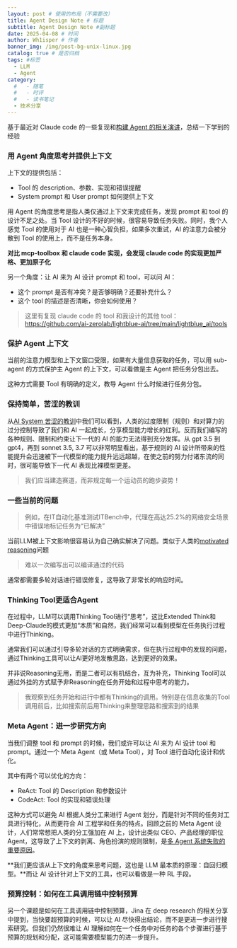 ```yaml
---
layout: post # 使用的布局（不需要改）
title: Agent Design Note # 标题
subtitle: Agent Design Note #副标题
date: 2025-04-08 # 时间
author: Wh1isper # 作者
banner_img: /img/post-bg-unix-linux.jpg
catalog: true # 是否归档
tags: #标签
  - LLM
  - Agent
category:
  #   - 随笔
  #   - 时评
  #   - 读书笔记
  - 技术分享
---
```


基于最近对 Claude code 的一些复现和[构建 Agent 的相关演讲](https://www.bilibili.com/video/BV1yyZVYYEF9)，总结一下学到的经验

### 用 Agent 角度思考并提供上下文

上下文的提供包括：

- Tool 的 description、参数、实现和错误提醒
- System prompt 和 User prompt 如何提供上下文

用 Agent 的角度思考是指人类仅通过上下文来完成任务，发现 prompt 和 tool 的设计不足之处。当 Tool 设计的不好的时候，很容易导致任务失败。同时，我个人感觉 Tool 的使用对于 AI 也是一种心智负担，如果多次重试，AI 的注意力会被分散到 Tool 的使用上，而不是任务本身。

**对比 mcp-toolbox 和 claude code 实现，会发现 claude code 的实现更加严格、更加原子化**

另一个角度：让 AI 来为 AI 设计 prompt 和 tool，可以问 AI：

- 这个 prompt 是否有冲突？是否够明确？还要补充什么？
- 这个 tool 的描述是否清晰，你会如何使用？

> 这里有复现 claude code 的 tool 和我设计的其他 tool：https://github.com/ai-zerolab/lightblue-ai/tree/main/lightblue_ai/tools

### 保护 Agent 上下文

当前的注意力模型和上下文窗口受限，如果有大量信息获取的任务，可以用 sub-agent 的方式保护主 Agent 的上下文，可以看做是主 Agent 把任务分包出去。

这种方式需要 Tool 有明确的定义，教导 Agent 什么时候进行任务分包。

### 保持简单，苦涩的教训

从[AI System 苦涩的教训](https://ankitmaloo.com/bitter-lesson/)中我们可以看到，人类的过度限制（规则）和对算力的过分控制导致了我们和 AI 一起成长，分享模型能力增长的红利。反而我们编写的各种规则、限制和约束让下一代的 AI 的能力无法得到充分发挥。从 gpt 3.5 到 gpt4，再到 sonnet 3.5, 3.7 可以非常明显看出，基于规则的 AI 设计所带来的性能提升会迅速被下一代模型的能力提升远远超越，在使之前的努力付诸东流的同时，很可能导致下一代 AI 表现比裸模型更差。

> 我们应当建造赛道，而非规定每一个运动员的跑步姿势！

### 一些当前的问题

> 例如，在IT自动化基准测试ITBench中，代理在高达25.2%的网络安全场景中错误地标记任务为“已解决”

当前LLM被上下文影响很容易认为自己确实解决了问题。类似于人类的[motivated reasoning](https://en.wikipedia.org/wiki/Motivated_reasoning)问题

> 难以一次编写出可以编译通过的代码

通常都需要多轮对话进行错误修复，这导致了非常长的响应时间。


### Thinking Tool更适合Agent

在过程中，LLM可以调用Thinking Tool进行“思考”，这比Extended Think和Deep-Claude的模式更加“本质”和自然，我们经常可以看到模型在任务执行过程中进行Thinking。

通常我们可以通过引导多轮对话的方式明确需求，但在执行过程中的发现的问题，通过Thinking工具可以让AI更好地发散思路，达到更好的效果。

并非说Reasoning无用，而是二者可以有机结合，互为补充，Thinking Tool可以通过外挂的方式赋予非Reasoning在任务开始和过程中思考的能力。

> 我观察到任务开始和进行中都有Thinking的调用。特别是在信息收集的Tool调用前后，比如搜索前后用Thinking来整理思路和搜索到的结果

### Meta Agent：进一步研究方向

当我们调整 tool 和 prompt 的时候，我们或许可以让 AI 来为 AI 设计 tool 和 prompt。通过一个 Meta Agent（或 Meta Tool），对 Tool 进行自动化设计和优化。

其中有两个可以优化的方向：

- ReAct: Tool 的 Description 和参数设计
- CodeAct: Tool 的实现和错误处理

这种方式可以避免 AI 根据人类分工来进行 Agent 划分，而是针对不同的任务对工具进行特化，从而更符合 AI 工程学和任务的特点。回顾之前的 Meta Agent 设计，人们常常想把人类的分工强加在 AI 上，设计出类似 CEO、产品经理的职位 Agent，这导致了上下文的剥离、角色扮演的规则限制，是[多 Agent 系统失败的重要原因](https://arxiv.org/abs/2503.13657)。

**我们更应该从上下文的角度来思考问题，这也是 LLM 最本质的原理：自回归模型。**而让 AI 设计针对上下文的工具，也可以看做是一种 RL 手段。

### 预算控制：如何在工具调用链中控制预算

另一个课题是如何在工具调用链中控制预算，Jina 在 deep research 的相关分享中提到，当快要超预算的时候，可以让 AI 尽快得出结论，而不是更进一步进行搜索研究。但我们仍然很难让 AI 理解如何在一个任务中对任务的各个步骤进行基于预算的规划和分配，这可能需要模型能力的进一步提升。
